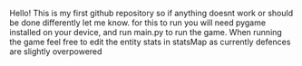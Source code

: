 Hello!
This is my first github repository so if anything doesnt work or should be done differently let me know.
for this to run you will need pygame installed on your device, and run main.py to run the game.
When running the game feel free to edit the entity stats in statsMap as currently defences are slightly overpowered
